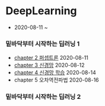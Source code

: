 # DeepLearning

  - 2020-08-11 ~
### 밑바닥부터 시작하는 딥러닝 1
  - [chapter 2 퍼셉트론](https://github.com/KIMDOKYOUNG/DeepLearning/tree/master/chapter2/XOR.ipynb) 2020-08-11
  - [chapter 3 신경망](https://github.com/KIMDOKYOUNG/DeepLearning/tree/master/chapter3/chapter_3.ipynb) 2020-08-12
  - [chapter 4 신경망 학습](https://github.com/KIMDOKYOUNG/DeepLearning/tree/master/chapter4/chapter_4.ipynb) 2020-08-14
  - chapter 5 오차역전파법 2020-08-16
  
### 밑바닥부터 시작하는 딥러닝 2


